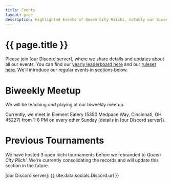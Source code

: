 ```yaml
---
title: Events
layout: page
description: Highlighted Events of Queen City Riichi, notably our biweekly meetup.
---
```


# {{ page.title }}

Please join [our Discord server], where we share details and updates about all our events. You can find our [yearly leaderboard here](/leaderboard) and our [ruleset here](/ruleset). We'll introduce our regular events in sections below.

# Biweekly Meetup

We will be teaching *and* playing at our biweekly meetup.

Currently, we meet in Element Eatery (5350 Medpace Way, Cincinnati, OH 45227) from 1-6 PM on every other Sunday (details in [our Discord server]).

# Previous Tournaments

We have hosted 3 open riichi tournaments before we rebranded to *Queen City Riichi*. We're currently consolidating the records and will update this section in the future.

[our Discord server]: {{ site.data.socials.Discord.url }}
